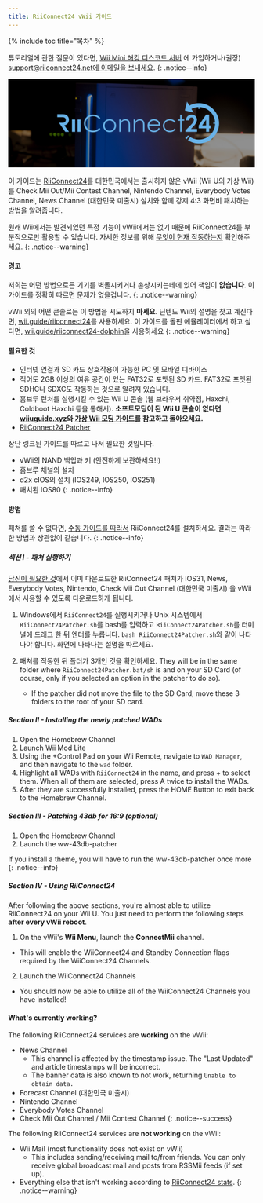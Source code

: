 ```yaml
---
title: RiiConnect24 vWii 가이드
---
```


{% include toc title="목차" %}

튜토리얼에 관한 질문이 있다면, [Wii Mini 해킹 디스코드 서버](https://discord.gg/rc24) 에 가입하거나(권장) [support@riiconnect24.net에 이메일을 보내세요](mailto:support@riiconnect24.net).
{: .notice--info}

![RiiConnect24 로고](/images/WiiRC24Logo.jpg)

이 가이드는 [RiiConnect24](https://rc24.xyz)를 대한민국에서는 출시하지 않은 vWii (Wii U의 가상 Wii) 를 Check Mii Out/Mii Contest Channel, Nintendo Channel, Everybody Votes Channel, News Channel (대한민국 미출시) 설치와 함께 강제 4:3 화면비 패치하는 방법을 알려줍니다.

원래 Wii에서는 발견되었던 특정 기능이 vWii에서는 없기 때문에 RiiConnect24를 부분적으로만 활용할 수 있습니다. 자세한 정보를 위해 [무엇이 현재 작동하는지](#whats-currently-working) 확인해주세요.
{: .notice--warning}

#### 경고

저희는 어떤 방법으로든 기기를 벽돌시키거나 손상시키는데에 있어 책임이 **없습니다**. 이 가이드를 정확히 따르면 문제가 없을겁니다.
{: .notice--warning}

vWii 외의 어떤 콘솔로든 이 방법을 시도하지 **마세요**. 닌텐도 Wii의 설명을 찾고 계신다면, [wii.guide/riiconnect24](riiconnect24)를 사용하세요. 이 가이드를 돌핀 에뮬레이터에서 하고 싶다면, [wii.guide/riiconnect24-dolphin](/riiconnect24-dolphin)을 사용하세요
{: .notice--warning}

#### 필요한 것

* 인터넷 연결과 SD 카드 상호작용이 가능한 PC 및 모바일 디바이스
* 적어도 2GB 이상의 여유 공간이 있는 FAT32로 포맷된 SD 카드. FAT32로 포맷된 SDHC나 SDXC도 작동하는 것으로 알려져 있습니다.
* 홈브루 런처를 실행시킬 수 있는 Wii U 콘솔 (웹 브라우저 취약점, Haxchi, Coldboot Haxchi 등을 통해서). **소프트모딩이 된 Wii U 콘솔이 없다면 [wiiuguide.xyz](https://wiiuguide.xyz)와 [가상 Wii 모딩 가이드](https://wiiuguide.xyz/#/vwii-modding)를 참고하고 돌아오세요.**
* [RiiConnect24 Patcher](https://github.com/RiiConnect24/RiiConnect24-Patcher/releases)

상단 링크된 가이드를 따르고 나서 필요한 것입니다.
* vWii의 NAND 백업과 키 (안전하게 보관하세요!!)
* 홈브루 채널의 설치
* d2x cIOS의 설치 (IOS249, IOS250, IOS251)
* 패치된 IOS80
{: .notice--info}

#### 방법

패쳐를 쓸 수 없다면, [수동 가이드를 따라서](https://pad.snopyta.org/s/rJ2N0B1XU) RiiConnect24를 설치하세요. 결과는 따라한 방법과 상관없이 같습니다.
{: .notice--info}

##### 섹션 I - 패쳐 실행하기

[당신이 필요한 것](#what-you-need)에서 이미 다운로드한 RiiConnect24 패쳐가 IOS31, News, Everybody Votes, Nintendo, Check Mii Out Channel (대한민국 미출시) 을 vWii에서 사용할 수 있도록 다운로드하게 됩니다.

1. Windows에서 `RiiConnect24`를 실행시키거나 Unix 시스템에서 `RiiConnect24Patcher.sh`를 bash를 입력하고 `RiiConnect24Patcher.sh`를 터미널에 드래그 한 뒤 엔터를 누릅니다. `bash RiiConnect24Patcher.sh`와 같이 나타나야 합니다. 화면에 나타나는 설명을 따르세요.

2. 패쳐를 작동한 뒤 폴더가 3개인 것을 확인하세요. They will be in the same folder where `RiiConnect24Patcher.bat/sh` is and on your SD Card (of course, only if you selected an option in the patcher to do so).
   - If the patcher did not move the file to the SD Card, move these 3 folders to the root of your SD card.

##### Section II - Installing the newly patched WADs

1. Open the Homebrew Channel
2. Launch Wii Mod Lite
3. Using the +Control Pad on your Wii Remote, navigate to `WAD Manager`, and then navigate to the `wad` folder.
4. Highlight all WADs with `RiiConnect24` in the name, and press + to select them. When all of them are selected, press A twice to install the WADs.
5. After they are successfully installed, press the HOME Button to exit back to the Homebrew Channel.

##### Section III - Patching 43db for 16:9 (optional)

1. Open the Homebrew Channel
2. Launch the ww-43db-patcher

If you install a theme, you will have to run the ww-43db-patcher once more
{: .notice--info}

##### Section IV - Using RiiConnect24

After following the above sections, you're almost able to utilize RiiConnect24 on your Wii U. You just need to perform the following steps **after every vWii reboot**.

1. On the vWii's **Wii Menu**, launch the **ConnectMii** channel.
* This will enable the WiiConnect24 and Standby Connection flags required by the WiiConnect24 Channels.
2. Launch the WiiConnect24 Channels
* You should now be able to utilize all of the WiiConnect24 Channels you have installed!

#### What's currently working?
The following RiiConnect24 services are **working** on the vWii:
* News Channel
    * This channel is affected by the timestamp issue. The "Last Updated" and article timestamps will be incorrect.
    * The banner data is also known to not work, returning `Unable to obtain data.`
* Forecast Channel (대한민국 미출시)
* Nintendo Channel
* Everybody Votes Channel
* Check Mii Out Channel / Mii Contest Channel
{: .notice--success}

The following RiiConnect24 services are **not working** on the vWii:
* Wii Mail (most functionality does not exist on vWii)
    * This includes sending/receiving mail to/from friends. You can only receive global broadcast mail and posts from RSSMii feeds (if set up).
* Everything else that isn't working according to [RiiConnect24 stats](https://rc24.xyz/stats/index.html).
{: .notice--warning}
